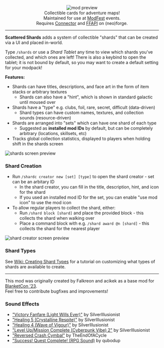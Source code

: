 <!--suppress HtmlDeprecatedTag, XmlDeprecatedElement -->
<center><img alt="mod preview" src="https://cdn.modrinth.com/data/DB9GU3tx/images/fa20b10e5056ddf03b3f938f8818c7f0d0bbd2c7.png" /></center>

<center>
Collectible cards for adventure maps!<br/>
Maintained for use at <a href="https://modfest.net">ModFest</a> events.<br/>
Requires <a href="https://modrinth.com/mod/connector">Connector</a> and <a href="https://modrinth.com/mod/forgified-fabric-api">FFAPI</a> on (neo)forge.<br/>
</center>

---

**Scattered Shards** adds a system of collectible "shards" that can be created via a UI and placed in-world.

Type `/shards` or use a *Shard Tablet* any time to view which shards you've collected, and which ones are left! There is also a keybind to open the tablet;
it is not bound by default, so you may want to create a default setting for your modpack!

**Features:**
- Shards can have titles, descriptions, and face art in the form of item stacks or arbitrary textures
  - Shards can also have a "hint", which is shown in standard galactic until moused over
- Shards have a "type" e.g. clubs, foil, rare, secret, difficult (data-driven)
  - Shard types can have custom names, textures, and collection sounds (resource-driven)
- Shards are arranged into "sets" which can have one shard of each type
	- Suggested as **installed mod IDs** by default, but can be completely arbitrary (locations, skillsets, etc)
- Tracks global collection statistics, displayed to players when holding shift in the shards screen

![shards screen preview](https://cdn.modrinth.com/data/DB9GU3tx/images/ba00e12bef9b8d90d096a71bba11d71c14f6e01f.png)

### Shard Creation

- Run `/shardc creator new [set] [type]` to open the shard creator - set can be an arbitary ID
  - In the shard creator, you can fill in the title, description, hint, and icon for the shard
  - If you used an installed mod ID for the set, you can enable "use mod icon" to use the mod icon
- To allow regular players to collect the shard, either:
  - Run `/shard block [shard]` and place the provided block - this collects the shard when walking over
  - Place a command block with e.g. `/shard award @n [shard]` - this collects the shard for the nearest player

![shard creator screen preview](https://cdn.modrinth.com/data/DB9GU3tx/images/a35729532f21b838fcfa91bcf3490cd5bbd6bbec.png)

### Shard Types

See [Wiki: Creating Shard Types](https://github.com/ModFest/scattered-shards/wiki/Creating-Shard-Types) for a tutorial on customizing what types of shards are available to create.

---

This mod was originally created by Falkreon and acikek as a base mod for [BlanketCon '23](https://modfest.net/bc23).<br/>
Feel free to contribute bugfixes and improvements!

### Sound Effects

- ["Victory Fanfare (Light Wills Ever)"](https://freesound.org/people/SilverIllusionist/sounds/669324/) by SilverIllusionist
- ["Healing 5 (Crystalline Respite)"](https://freesound.org/people/SilverIllusionist/sounds/654071/) by SilverIllusionist
- ["Healing 4 (Wave of Vigour)"](https://freesound.org/people/SilverIllusionist/sounds/654070/) by SilverIllusionist
- ["Level Up/Mission Complete (Cyberpunk Vibe) 2"](https://freesound.org/people/SilverIllusionist/sounds/661240/) by SilverIllusionist
- ["Reversed Crash Cymbal"](https://freesound.org/people/TheEndOfACycle/sounds/674291/) by TheEndOfACycle
- ["Success! Quest Complete! (RPG Sound)](https://freesound.org/people/qubodup/sounds/166540/) by qubodup
